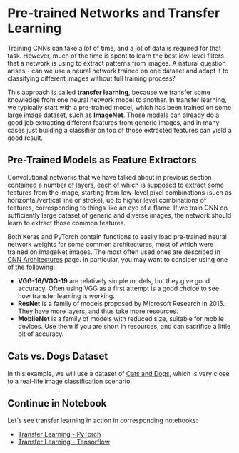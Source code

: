# Pre-trained Networks and Transfer Learning

Training CNNs can take a lot of time, and a lot of data is required for that task. However, much of the time is spent to learn the best low-level filters that a network is using to extract patterns from images. A natural question arises - can we use a neural network trained on one dataset and adapt it to classifying different images without full training process?

This approach is called **transfer learning**, because we transfer some knowledge from one neural network model to another. In transfer learning, we typically start with a pre-trained model, which has been trained on some large image dataset, such as **ImageNet**. Those models can already do a good job extracting different features from generic images, and in many cases just building a classifier on top of those extracted features can yield a good result.

## Pre-Trained Models as Feature Extractors

Convolutional networks that we have talked about in previous section contained a number of layers, each of which is supposed to extract some features from the image, starting from low-level pixel combinations (such as horizontal/vertical line or stroke), up to higher level combinations of features, corresponding to things like an eye of a flame. If we train CNN on sufficiently large dataset of generic and diverse images, the network should learn to extract those common features.

Both Keras and PyTorch contain functions to easily load pre-trained neural network weights for some common architectures, most of which were trained on ImageNet images. The most often used ones are described in [CNN Architectures](../07-ConvNets/CNN_Architectures.md) page. In particular, you may want to consider using one of the following:

* **VGG-16/VGG-19** are relatively simple models, but they give good accuracy. Often using VGG as a first attempt is a good choice to see how transfer learning is working.
* **ResNet** is a family of models proposed by Microsoft Research in 2015. They have more layers, and thus take more resources.
* **MobileNet** is a family of models with reduced size, suitable for mobile devices. Use them if you are short in resources, and can sacrifice a little bit of accuracy.

## Cats vs. Dogs Dataset

In this example, we will use a dataset of [Cats and Dogs](https://www.microsoft.com/en-us/download/details.aspx?id=54765&WT.mc_id=academic-33554-dmitryso), which is very close to a real-life image classification scenario. 

## Continue in Notebook

Let's see transfer learning in action in corresponding notebooks:

* [Transfer Learning - PyTorch](TransferLearningPyTorch.ipynb)
* [Transfer Learning - Tensorflow](TransferLearningTF.ipynb)

